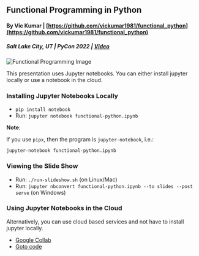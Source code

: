 ## Functional Programming in Python

#### By Vic Kumar | [https://github.com/vickumar1981/functional_python](https://github.com/vickumar1981/functional_python)

##### Salt Lake City, UT  |  PyCon 2022 | [Video](https://www.youtube.com/watch?v=x7sQVLO3JJA)

![Functional Programming Image](img/fp-img.png)


This presentation uses Jupyter notebooks.  You can either install jupyter locally or use a notebook in the cloud.

### Installing Jupyter Notebooks Locally

- `pip install notebook`
- Run: `jupyter notebook functional-python.ipynb`

**Note**:

If you use `pipx`, then the program is `jupyter-notebook`, i.e.:

`jupyter-notebook functional-python.ipynb`

### Viewing the Slide Show

- Run: `./run-slideshow.sh` (on Linux/Mac)
- Run: `jupyter nbconvert functional-python.ipynb --to slides --post serve` (on Windows)

### Using Jupyter Notebooks in the Cloud

Alternatively, you can use cloud based services and not have to install jupyter locally.

- [Google Collab](https://colab.research.google.com/)
- [Goto code](https://gotocode.io)

 
